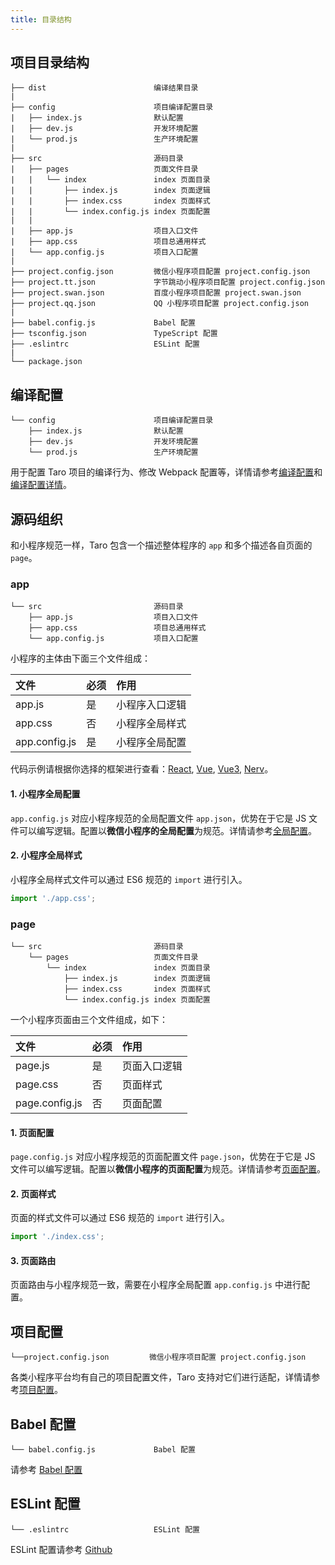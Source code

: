 ```yaml
---
title: 目录结构
---
```


## 项目目录结构

    ├── dist                        编译结果目录
    |
    ├── config                      项目编译配置目录
    |   ├── index.js                默认配置
    |   ├── dev.js                  开发环境配置
    |   └── prod.js                 生产环境配置
    |
    ├── src                         源码目录
    |   ├── pages                   页面文件目录
    |   |   └── index               index 页面目录
    |   |       ├── index.js        index 页面逻辑
    |   |       ├── index.css       index 页面样式
    |   |       └── index.config.js index 页面配置
    |   |
    |   ├── app.js                  项目入口文件
    |   ├── app.css                 项目总通用样式
    |   └── app.config.js           项目入口配置
    |
    ├── project.config.json         微信小程序项目配置 project.config.json
    ├── project.tt.json             字节跳动小程序项目配置 project.config.json
    ├── project.swan.json           百度小程序项目配置 project.swan.json
    ├── project.qq.json             QQ 小程序项目配置 project.config.json
    |
    ├── babel.config.js             Babel 配置
    ├── tsconfig.json               TypeScript 配置
    ├── .eslintrc                   ESLint 配置
    |
    └── package.json

## 编译配置

    └── config                      项目编译配置目录
        ├── index.js                默认配置
        ├── dev.js                  开发环境配置
        └── prod.js                 生产环境配置

用于配置 Taro 项目的编译行为、修改 Webpack 配置等，详情请参考[编译配置](./config)和[编译配置详情](./config-detail)。

## 源码组织

和小程序规范一样，Taro 包含一个描述整体程序的 `app` 和多个描述各自页面的 `page`。

### app

    └── src                         源码目录
        ├── app.js                  项目入口文件
        ├── app.css                 项目总通用样式
        └── app.config.js           项目入口配置

小程序的主体由下面三个文件组成：

| 文件 | 必须 | 作用 |
| :-- | :-- | :-- |
| app.js | 是 | 小程序入口逻辑 |
| app.css | 否 | 小程序全局样式 |
| app.config.js | 是 | 小程序全局配置 |

代码示例请根据你选择的框架进行查看：[React](./react-overall), [Vue](./vue-overall), [Vue3](./vue3), [Nerv](./nerv)。

#### 1. 小程序全局配置

`app.config.js` 对应小程序规范的全局配置文件 `app.json`，优势在于它是 JS 文件可以编写逻辑。配置以**微信小程序的全局配置**为规范。详情请参考[全局配置](./app-config)。

#### 2. 小程序全局样式

小程序全局样式文件可以通过 ES6 规范的 `import` 进行引入。

```js title="app.js"
import './app.css';
```

### page

    └── src                         源码目录
        └── pages                   页面文件目录
            └── index               index 页面目录
                ├── index.js        index 页面逻辑
                ├── index.css       index 页面样式
                └── index.config.js index 页面配置

一个小程序页面由三个文件组成，如下：

| 文件 | 必须 | 作用 |
| :-- | :-- | :-- |
| page.js | 是 | 页面入口逻辑 |
| page.css | 否 | 页面样式 |
| page.config.js | 否 | 页面配置 |

#### 1. 页面配置

`page.config.js` 对应小程序规范的页面配置文件 `page.json`，优势在于它是 JS 文件可以编写逻辑。配置以**微信小程序的页面配置**为规范。详情请参考[页面配置](./page-config)。

#### 2. 页面样式

页面的样式文件可以通过 ES6 规范的 `import` 进行引入。

```js title="pages/index/index.js"
import './index.css';
```

#### 3. 页面路由

页面路由与小程序规范一致，需要在小程序全局配置 `app.config.js` 中进行配置。

## 项目配置

    └──project.config.json         微信小程序项目配置 project.config.json

各类小程序平台均有自己的项目配置文件，Taro 支持对它们进行适配，详情请参考[项目配置](./project-config)。

## Babel 配置

    └── babel.config.js             Babel 配置

请参考 [Babel 配置](./babel-config)

## ESLint 配置

    └── .eslintrc                   ESLint 配置

ESLint 配置请参考 [Github](https://github.com/NervJS/taro/blob/next/packages/eslint-plugin-taro/index.js)
